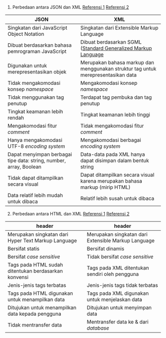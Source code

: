 1.  Perbedaan antara JSON dan XML [Referensi 1](https://www.geeksforgeeks.org/difference-between-json-and-xml/)
[Referensi 2](https://www.guru99.com/json-vs-xml-difference.html)

| JSON | XML |
| ------ | ------ |
| Singkatan dari JavaScript Object Notation | Singkatan dari Extensible Markup Language |
| Dibuat berdasarkan bahasa pemrograman JavaScript | Dibuat berdasarkan SGML ([Standard Generalized Markup Language](https://whatis.techtarget.com/definition/SGML-Standard-Generalized-Markup-Language) |
| Digunakan untuk merepresentasikan objek | Merupakan bahasa markup dan menggunakan struktur tag untuk merepresentasikan data |
| Tidak mengakomodasi konsep _namespace_ | Mengakomodasi konsep _namespace_ |
| Tidak menggunakan tag penutup | Terdapat tag pembuka dan tag penutup |
| Tingkat keamanan lebih rendah | Tingkat keamanan lebih tinggi |
| Mengakomodasi fitur _comment_ | Tidak mengakomodasi fitur _comment_ |
| Hanya mengakomodasi UTF-8 _encoding system_ | Mengakomodasi berbagai _encoding system_ |
| Dapat menyimpan berbagai tipe data: string, number, array, Boolean | Data-data pada XML hanya dapat disimpan dalam bentuk string |
| Tidak dapat ditampilkan secara visual | Dapat ditampilkan secara visual karena merupakan bahasa markup (mirip HTML) |
| Data relatif lebih mudah untuk dibaca | Relatif lebih susah untuk dibaca |

2. Perbedaan antara HTML dan XML [Referensi 1](https://www.geeksforgeeks.org/html-vs-xml/) [Referensi 2](https://www.upgrad.com/blog/html-vs-xml/#:~:text=HTML%20and%20XML%20are%20related,language%20that%20defines%20other%20languages.)

| header | header |
| ------ | ------ |
| Merupakan singkatan dari Hyper Text Markup Language | Merupakan singkatan dari Extensible Markup Language |
| Bersifat statis | Bersifat dinamis |
| Bersifat _case sensitive_ | Tidak bersifat _case sensitive_ |
| Tags pada HTML sudah ditentukan berdasarkan konvensi | Tags pada XML ditentukan sendiri oleh pengguna |
| Jenis-jenis tags terbatas | Jenis-jenis tags tidak terbatas |
| Tags pada HTML digunakan untuk menampilkan data | Tags pada XML digunakan untuk menjelaskan data |
| Ditujukan untuk menampilkan data kepada pengguna | Ditujukan untuk menyimpan data |
| Tidak mentransfer data | Mentransfer data ke & dari _database_ |
